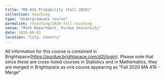 ```yaml
---
title: "MA 416 Probability (Fall 2020)"
collection: teaching
type: "Undergraduate course"
permalink: /teaching/2020-fall-teaching
venue: "Math Department, Purdue University"
date: 2020-08-01
location: "City, Country"
---
```


All information for this course is contained in Brightspace(https://purdue.brightspace.com/d2l/login). Please note that since these are cross-listed courses in Statistics and in Mathematics, they are merged in Brightspace as one course appearing as "Fall 2020 MA 416 - Merge"  
